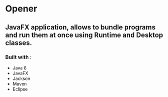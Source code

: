 # Opener
## JavaFX application, allows to bundle programs and run them at once using Runtime and Desktop classes.

### Built with : 
* Java 8
* JavaFX
* Jackson
* Maven
* Eclipse